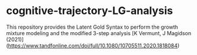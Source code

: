 # cognitive-trajectory-LG-analysis
This repository provides the Latent Gold Syntax to perform the growth mixture modeling and the modified 3-step analysis [K Vermunt, J Magidson (2021)] (https://www.tandfonline.com/doi/full/10.1080/10705511.2020.1818084)
